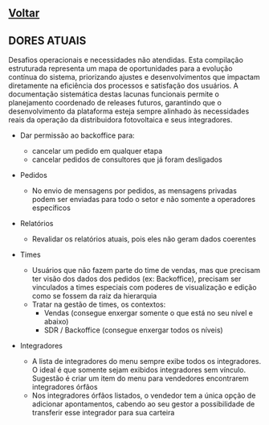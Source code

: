 [Voltar](./00_INDEX.md)
---

## DORES ATUAIS

Desafios operacionais e necessidades não atendidas. Esta compilação estruturada representa um mapa de oportunidades para
a evolução contínua do sistema, priorizando ajustes e desenvolvimentos que impactam diretamente na eficiência dos
processos e satisfação dos usuários. A documentação sistemática destas lacunas funcionais permite o planejamento
coordenado de releases futuros, garantindo que o desenvolvimento da plataforma esteja sempre alinhado às necessidades
reais da operação da distribuidora fotovoltaica e seus integradores.

- Dar permissão ao backoffice para:
    - cancelar um pedido em qualquer etapa
    - cancelar pedidos de consultores que já foram desligados

- Pedidos
    - No envio de mensagens por pedidos, as mensagens privadas podem ser enviadas para todo o setor e não somente a
      operadores específicos

- Relatórios
    - Revalidar os relatórios atuais, pois eles não geram dados coerentes

- Times
    - Usuários que não fazem parte do time de vendas, mas que precisam ter visão dos dados dos pedidos (ex: Backoffice),
      precisam ser vinculados a times especiais com poderes de visualização e edição como se fossem da raiz da
      hierarquia
    - Tratar na gestão de times, os contextos:
        - Vendas (consegue enxergar somente o que está no seu nível e abaixo)
        - SDR / Backoffice (consegue enxergar todos os níveis)

- Integradores
    - A lista de integradores do menu sempre exibe todos os integradores. O ideal é que somente sejam exibidos
      integradores sem vínculo. Sugestão é criar um item do menu para vendedores encontrarem integradores órfãos
    - Nos integradores órfãos listados, o vendedor tem a única opção de adicionar apontamentos, cabendo ao seu gestor a
      possibilidade de transferir esse integrador para sua carteira
